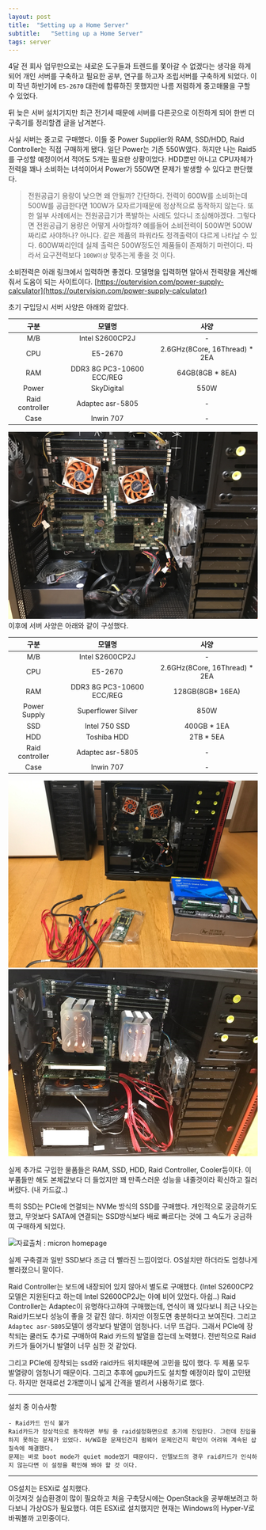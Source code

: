 ```yaml
---
layout: post
title:  "Setting up a Home Server"
subtitle:   "Setting up a Home Server"
tags: server
---
```


4달 전 회사 업무만으로는 새로운 도구들과 트렌드를 쫓아갈 수 없겠다는 생각을 하게 되어 개인 서버를 구축하고 필요한 공부, 연구를 하고자 조립서버를 구축하게 되었다. 이미 작년 하반기에 `E5-2670` 대란에 합류하진 못했지만 나름 저렴하게 중고매물을 구할 수 있었다.  
  
뒤 늦은 서버 설치기지만 최근 전기세 때문에 서버를 다른곳으로 이전하게 되어 한번 더 구축기를 정리할겸 글을 남겨본다.  

사실 서버는 중고로 구매했다. 이들 중 Power Supplier와 RAM, SSD/HDD, Raid Controller는 직접 구매하게 됐다. 일단 Power는 기존 550W였다. 하지만 나는 Raid5를 구성할 예정이어서 적어도 5개는 필요한 상황이었다. HDD뿐만 아니고 CPU자체가 전력을 꽤나 소비하는 녀석이어서 Power가 550W면 문제가 발생할 수 있다고 판단했다.
>전원공급기 용량이 낮으면 왜 안될까? 간단하다. 전력이 600W를 소비하는데 500W를 공급한다면 100W가 모자르기때문에 정상적으로 동작하지 않는다. 또한 일부 사례에서는 전원공급기가 폭발하는 사례도 있다니 조심해야겠다. 그렇다면 전원공급기 용량은 어떻게 사야할까? 예를들어 소비전력이 500W면 500W짜리로 사야하나? 아니다. 같은 제품의 파워라도 정격출력이 다르게 나타날 수 있다. 600W짜리인데 실제 출력은 500W정도인 제품들이 존재하기 마련이다. 따라서 요구전력보다 `100W이상` 맞추는게 좋을 것 이다.

소비전력은 아래 링크에서 입력하면 좋겠다. 모델명을 입력하면 알아서 전력량을 계산해줘서 도움이 되는 사이트이다.
[https://outervision.com/power-supply-calculator](https://outervision.com/power-supply-calculator)

초기 구입당시 서버 사양은 아래와 같았다.


|구분|모델명|사양|
|:-----:|:-----:|:-----:|
|M/B|Intel S2600CP2J| - |
|CPU|E5-2670| 2.6GHz(8Core, 16Thread) * 2EA
|RAM|DDR3 8G PC3-10600 ECC/REG|64GB(8GB * 8EA)
|Power|SkyDigital| 550W
|Raid controller|Adaptec asr-5805|-
|Case|Inwin 707|-


![초기 구입당시](/assets/img/upload/server/1.png)  
이후에 서버 사양은 아래와 같이 구성했다.


|       구분      |           모델명          |              사양             |
|:---------------:|:-------------------------:|:-----------------------------:|
|       M/B       |      Intel S2600CP2J      |               -               |
|       CPU       |          E5-2670          | 2.6GHz(8Core, 16Thread) * 2EA |
|       RAM       | DDR3 8G PC3-10600 ECC/REG |        128GB(8GB* 16EA)       |
|   Power Supply  |     Superflower Silver    |              850W             |
|       SSD       |       Intel 750 SSD       |          400GB * 1EA          |
|       HDD       |        Toshiba HDD        |           2TB * 5EA           |
| Raid controller |      Adaptec asr-5805     |               -               |
|       Case      |         Inwin 707         |               -               |


![업그레이드 준비](/assets/img/upload/server/2.png)
![업그레이드 준비](/assets/img/upload/server/3.jpg)

실제 추가로 구입한 물품들은 RAM, SSD, HDD, Raid Controller, Cooler등이다. 이 부품들만 해도 본체값보다 더 들었지만 꽤 만족스러운 성능을 내줄것이라 확신하고 질러버렸다. (내 카드값..)

특히 SSD는 PCIe에 연결되는 NVMe 방식의 SSD를 구매했다. 개인적으로 궁금하기도 했고, 무엇보다 SATA에 연결되는 SSD방식보다 배로 빠르다는 것에 그 속도가 궁금하여 구매하게 되었다. 

![자료출처 : micron homepage](https://www.micron.com/~/media/track-3-images/one-column-content-module/miscellaneous/sio_micron_nvme_e_022316.jpg?la=en)

실제 구축결과 일반 SSD보다 조금 더 빨라진 느낌이었다. OS설치만 하더라도 엄청나게 빨라졌으니 말이다.

Raid Controller는 보드에 내장되어 있지 않아서 별도로 구매했다. (Intel S2600CP2모델은 지원된다고 하는데 Intel S2600CP2J는 아예 비어 있었다. 아쉽..)
Raid Controller는 Adaptec이 유명하다고하여 구매했는데, 연식이 꽤 있다보니 최근 나오는 Raid카드보다 성능이 좋을 것 같진 않다. 하지만 이정도면 충분하다고 보여진다. 그리고 `Adaptec asr-5805`모델이 생각보다 발열이 엄청나다. 너무 뜨겁다. 그래서 PCIe에 장착되는 쿨러도 추가로 구매하여 Raid 카드의 발열을 잡는데 노력했다. 전반적으로 Raid카드가 들어가니 발열이 너무 심한 것 같았다.

그리고 PCIe에 장착되는 ssd와 raid카드 위치때문에 고민을 많이 했다. 두 제품 모두 발열량이 엄청나기 때문이다. 그리고 추후에 gpu카드도 설치할 예정이라 많이 고민됐다. 하지만 현재로선 2개뿐이니 넓게 간격을 벌려서 사용하기로 했다.

---
설치 중 이슈사항

	- Raid카드 인식 불가
	Raid카드가 정상적으로 동작하면 부팅 중 raid설정화면으로 초기에 진입한다. 그런데 진입을 하지 못하는 문제가 있었다. H/W호환 문제인건지 펌웨어 문제인건지 확인이 어려워 계속된 삽질속에 해결했다. 
	문제는 바로 boot mode가 quiet mode였기 때문이다. 인텔보드의 경우 raid카드가 인식하지 않는다면 이 설정을 확인해 봐야 할 것 이다.


---
OS설치는 ESXi로 설치했다.  
이것저것 실습환경이 많이 필요하고 처음 구축당시에는 OpenStack을 공부해보려고 하다보니 가상OS가 필요했다. 여튼 ESXi로 설치했지만 현재는 Windows의 Hyper-V로 바꿔볼까 고민중이다.